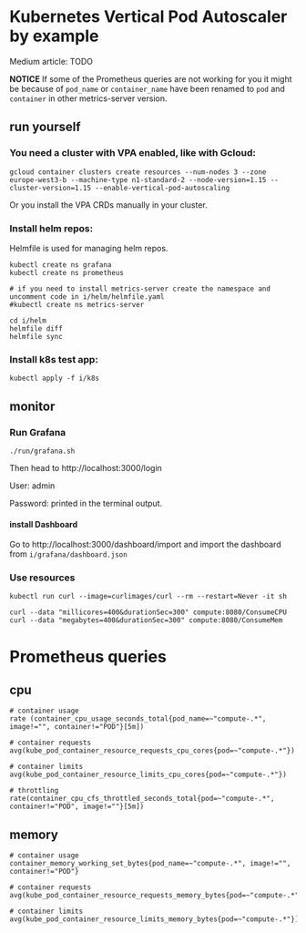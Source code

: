 # Kubernetes Vertical Pod Autoscaler by example

Medium article: TODO

**NOTICE**
If some of the Prometheus queries are not working for you it might be because of `pod_name` or `container_name` have been renamed to `pod` and `container` in other metrics-server version.



## run yourself

### You need a cluster with VPA enabled, like with Gcloud:
```
gcloud container clusters create resources --num-nodes 3 --zone europe-west3-b --machine-type n1-standard-2 --node-version=1.15 --cluster-version=1.15 --enable-vertical-pod-autoscaling
```
Or you install the VPA CRDs manually in your cluster.


### Install helm repos:
Helmfile is used for managing helm repos.
```
kubectl create ns grafana
kubectl create ns prometheus

# if you need to install metrics-server create the namespace and uncomment code in i/helm/helmfile.yaml
#kubectl create ns metrics-server

cd i/helm
helmfile diff
helmfile sync
```

### Install k8s test app:
```
kubectl apply -f i/k8s
```


## monitor

### Run Grafana
```
./run/grafana.sh
```
Then head to http://localhost:3000/login

User: admin

Password: printed in the terminal output.

#### install Dashboard
Go to http://localhost:3000/dashboard/import and import the dashboard from `i/grafana/dashboard.json`



### Use resources
```
kubectl run curl --image=curlimages/curl --rm --restart=Never -it sh

curl --data "millicores=400&durationSec=300" compute:8080/ConsumeCPU
curl --data "megabytes=400&durationSec=300" compute:8080/ConsumeMem
```



# Prometheus queries

## cpu
```
# container usage
rate (container_cpu_usage_seconds_total{pod_name=~"compute-.*", image!="", container!="POD"}[5m])

# container requests
avg(kube_pod_container_resource_requests_cpu_cores{pod=~"compute-.*"})

# container limits
avg(kube_pod_container_resource_limits_cpu_cores{pod=~"compute-.*"})

# throttling
rate(container_cpu_cfs_throttled_seconds_total{pod=~"compute-.*", container!="POD", image!=""}[5m])
```

## memory
```
# container usage
container_memory_working_set_bytes{pod_name=~"compute-.*", image!="", container!="POD"}

# container requests
avg(kube_pod_container_resource_requests_memory_bytes{pod=~"compute-.*"})

# container limits
avg(kube_pod_container_resource_limits_memory_bytes{pod=~"compute-.*"})
```

